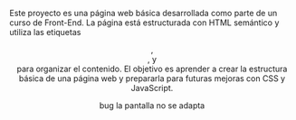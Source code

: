 Este proyecto es una página web básica desarrollada como parte de un curso de Front-End. La página está estructurada con HTML semántico y utiliza las etiquetas <header>, <main>, y <footer> para organizar el contenido. El objetivo es aprender a crear la estructura básica de una página web y prepararla para futuras mejoras con CSS y JavaScript.

bug
la pantalla no se adapta